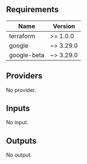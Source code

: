 <!-- BEGINNING OF PRE-COMMIT-TERRAFORM DOCS HOOK -->
## Requirements

| Name | Version |
|------|---------|
| terraform | >= 1.0.0 |
| google | ~> 3.29.0 |
| google-beta | ~> 3.29.0 |

## Providers

No provider.

## Inputs

No input.

## Outputs

No output.

<!-- END OF PRE-COMMIT-TERRAFORM DOCS HOOK -->

